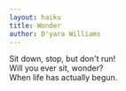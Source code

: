 ```yaml
---
layout: haiku
title: Wonder
author: D'yara Williams
---
```


Sit down, stop, but don't run! <br>
Will you ever sit, wonder? <br>
When life has actually begun. <br>